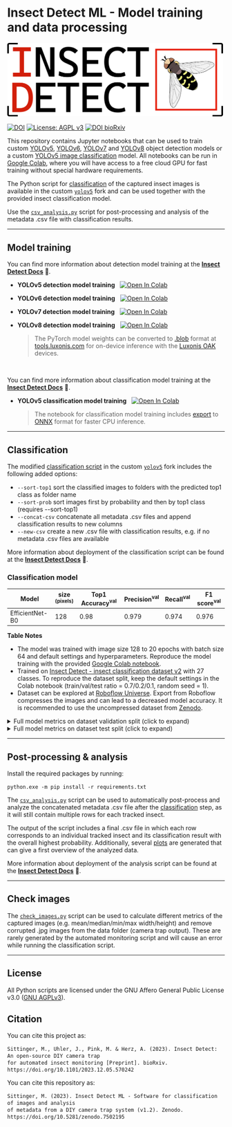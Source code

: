 # Insect Detect ML - Model training and data processing

<img src="https://raw.githubusercontent.com/maxsitt/insect-detect-docs/main/docs/assets/logo.png" width="500">

[![DOI](https://zenodo.org/badge/580963598.svg)](https://zenodo.org/badge/latestdoi/580963598)
[![License: AGPL v3](https://img.shields.io/badge/License-AGPL_v3-blue.svg)](https://choosealicense.com/licenses/agpl-3.0/)
[![DOI bioRxiv](https://img.shields.io/badge/bioRxiv-10.1101%2F2023.12.05.570242-B31B1B)](https://doi.org/10.1101/2023.12.05.570242)

This repository contains Jupyter notebooks that can be used to train custom
[YOLOv5](https://github.com/ultralytics/yolov5), [YOLOv6](https://github.com/meituan/YOLOv6),
[YOLOv7](https://github.com/WongKinYiu/yolov7) and [YOLOv8](https://github.com/ultralytics/ultralytics)
object detection models or a custom [YOLOv5 image classification](https://github.com/ultralytics/yolov5#classification)
model. All notebooks can be run in [Google Colab](https://colab.research.google.com/),
where you will have access to a free cloud GPU for fast training without special hardware requirements.

The Python script for [classification](https://github.com/maxsitt/yolov5/blob/master/classify/predict.py)
of the captured insect images is available in the custom [`yolov5`](https://github.com/maxsitt/yolov5)
fork and can be used together with the provided insect classification model.

Use the [`csv_analysis.py`](https://github.com/maxsitt/insect-detect-ml/blob/main/csv_analysis.py)
script for post-processing and analysis of the metadata .csv file with classification results.

---

## Model training

You can find more information about detection model training
at the [**Insect Detect Docs**](https://maxsitt.github.io/insect-detect-docs/modeltraining/train_detection/) 📑.

- **YOLOv5 detection model training** &nbsp;
  [![Open In Colab](https://colab.research.google.com/assets/colab-badge.svg)](https://colab.research.google.com/github/maxsitt/insect-detect-ml/blob/main/notebooks/YOLOv5_detection_training.ipynb)
- **YOLOv6 detection model training** &nbsp;
  [![Open In Colab](https://colab.research.google.com/assets/colab-badge.svg)](https://colab.research.google.com/github/maxsitt/insect-detect-ml/blob/main/notebooks/YOLOv6_detection_training.ipynb)
- **YOLOv7 detection model training** &nbsp;
  [![Open In Colab](https://colab.research.google.com/assets/colab-badge.svg)](https://colab.research.google.com/github/maxsitt/insect-detect-ml/blob/main/notebooks/YOLOv7_detection_training.ipynb)
- **YOLOv8 detection model training** &nbsp;
  [![Open In Colab](https://colab.research.google.com/assets/colab-badge.svg)](https://colab.research.google.com/github/maxsitt/insect-detect-ml/blob/main/notebooks/YOLOv8_detection_training.ipynb)

  > The PyTorch model weights can be converted to [.blob](https://docs.luxonis.com/en/latest/pages/model_conversion/)
    format at [tools.luxonis.com](https://tools.luxonis.com/) for on-device inference
    with the [Luxonis OAK](https://docs.luxonis.com/projects/hardware/en/latest/) devices.

&nbsp;

You can find more information about classification model training
at the [**Insect Detect Docs**](https://maxsitt.github.io/insect-detect-docs/modeltraining/train_classification/) 📑.

- **YOLOv5 classification model training** &nbsp;
  [![Open In Colab](https://colab.research.google.com/assets/colab-badge.svg)](https://colab.research.google.com/github/maxsitt/insect-detect-ml/blob/main/notebooks/YOLOv5_classification_training.ipynb)

  > The notebook for classification model training includes [export](https://github.com/ultralytics/yolov5/issues/251)
    to [ONNX](https://onnx.ai/) format for faster CPU inference.

---

## Classification

The modified [classification script](https://github.com/maxsitt/yolov5/blob/master/classify/predict.py)
in the custom [`yolov5`](https://github.com/maxsitt/yolov5) fork includes the following added options:

- `--sort-top1` sort the classified images to folders with the predicted top1 class as folder name
- `--sort-prob` sort images first by probability and then by top1 class (requires --sort-top1)
- `--concat-csv` concatenate all metadata .csv files and append classification results to new columns
- `--new-csv` create a new .csv file with classification results, e.g. if no metadata .csv files are available

More information about deployment of the classification script can be found at the
[**Insect Detect Docs**](https://maxsitt.github.io/insect-detect-docs/deployment/classification/) 📑.

### Classification model

| Model           | size<br><sup>(pixels) | Top1 Accuracy<sup>val<br> | Precision<sup>val<br> | Recall<sup>val<br> | F1 score<sup>val<br> |
| --------------- | --------------------- | ------------------------- | --------------------- | ------------------ | -------------------- |
| EfficientNet-B0 | 128                   | 0.98                      | 0.979                 | 0.974              | 0.976                |

**Table Notes**

- The model was trained with image size 128 to 20 epochs with batch size 64 and default
  settings and hyperparameters. Reproduce the model training with the provided
  [Google Colab notebook](https://colab.research.google.com/github/maxsitt/insect-detect-ml/blob/main/notebooks/YOLOv5_classification_training.ipynb).
- Trained on [Insect Detect - insect classification dataset v2](https://doi.org/10.5281/zenodo.8325383)
  with 27 classes. To reproduce the dataset split, keep the default settings in the Colab notebook
  (train/val/test ratio = 0.7/0.2/0.1, random seed = 1).
- Dataset can be explored at [Roboflow Universe](https://universe.roboflow.com/maximilian-sittinger/insect_detect_classification_v2).
  Export from Roboflow compresses the images and can lead to a decreased model accuracy.
  It is recommended to use the uncompressed dataset from [Zenodo](https://doi.org/10.5281/zenodo.8325383).

<details>
  <summary>Full model metrics on dataset validation split (click to expand)</summary>

| Class        | Images | Top1 Accuracy<sup>val<br> | Precision<sup>val<br> | Recall<sup>val<br> | F1 score<sup>val<br> |
| ------------ | ------ | ------------------------- | --------------------- | ------------------ | -------------------- |
| all          | 4189   | 0.98                      | 0.979                 | 0.974              | 0.976                |
| ant          | 219    | 0.995                     | 0.995                 | 0.995              | 0.995                |
| bee          | 212    | 0.967                     | 0.958                 | 0.967              | 0.962                |
| bee_apis     | 58     | 1.0                       | 0.967                 | 1.0                | 0.983                |
| bee_bombus   | 252    | 1.0                       | 0.996                 | 1.0                | 0.998                |
| beetle       | 104    | 0.933                     | 0.942                 | 0.933              | 0.937                |
| beetle_cocci | 155    | 1.0                       | 1.0                   | 1.0                | 1.0                  |
| beetle_oedem | 39     | 0.897                     | 0.972                 | 0.897              | 0.933                |
| bug          | 78     | 0.949                     | 0.961                 | 0.949              | 0.955                |
| bug_grapho   | 37     | 1.0                       | 1.0                   | 1.0                | 1.0                  |
| fly          | 343    | 0.983                     | 0.939                 | 0.983              | 0.96                 |
| fly_empi     | 35     | 1.0                       | 0.972                 | 1.0                | 0.986                |
| fly_sarco    | 63     | 0.841                     | 0.964                 | 0.841              | 0.898                |
| fly_small    | 332    | 0.97                      | 0.982                 | 0.97               | 0.976                |
| hfly_episyr  | 503    | 0.996                     | 0.996                 | 0.996              | 0.996                |
| hfly_eristal | 390    | 1.0                       | 1.0                   | 1.0                | 1.0                  |
| hfly_eupeo   | 271    | 0.989                     | 0.993                 | 0.989              | 0.991                |
| hfly_myathr  | 118    | 0.992                     | 1.0                   | 0.992              | 0.996                |
| hfly_sphaero | 74     | 1.0                       | 0.987                 | 1.0                | 0.993                |
| hfly_syrphus | 97     | 1.0                       | 0.99                  | 1.0                | 0.995                |
| lepi         | 45     | 0.978                     | 0.978                 | 0.978              | 0.978                |
| none_bg      | 170    | 0.988                     | 0.982                 | 0.988              | 0.985                |
| none_bird    | 13     | 1.0                       | 1.0                   | 1.0                | 1.0                  |
| none_dirt    | 167    | 0.982                     | 0.976                 | 0.982              | 0.979                |
| none_shadow  | 129    | 0.969                     | 0.984                 | 0.969              | 0.977                |
| other        | 158    | 0.88                      | 0.903                 | 0.88               | 0.891                |
| scorpionfly  | 24     | 1.0                       | 1.0                   | 1.0                | 1.0                  |
| wasp         | 103    | 0.99                      | 1.0                   | 0.99               | 0.995                |

<img src="https://raw.githubusercontent.com/maxsitt/insect-detect-docs/main/docs/assets/images/efficientnet-b0_confusion_matrix_val.png" width="800">

</details>

<details>
  <summary>Full model metrics on dataset test split (click to expand)</summary>

| Class        | Images | Top1 Accuracy<sup>test<br> | Precision<sup>test<br> | Recall<sup>test<br> | F1 score<sup>test<br> |
| ------------ | ------ | -------------------------- | ---------------------- | ------------------- | --------------------- |
| all          | 2125   | 0.972                      | 0.971                  | 0.967               | 0.969                 |
| ant          | 111    | 1.0                        | 0.991                  | 1.0                 | 0.996                 |
| bee          | 107    | 0.963                      | 0.972                  | 0.963               | 0.967                 |
| bee_apis     | 31     | 1.0                        | 0.969                  | 1.0                 | 0.984                 |
| bee_bombus   | 127    | 1.0                        | 0.992                  | 1.0                 | 0.996                 |
| beetle       | 52     | 0.885                      | 0.92                   | 0.885               | 0.902                 |
| beetle_cocci | 78     | 0.987                      | 1.0                    | 0.987               | 0.994                 |
| beetle_oedem | 21     | 0.905                      | 0.905                  | 0.905               | 0.905                 |
| bug          | 39     | 0.846                      | 1.0                    | 0.846               | 0.917                 |
| bug_grapho   | 19     | 1.0                        | 1.0                    | 1.0                 | 1.0                   |
| fly          | 173    | 0.971                      | 0.944                  | 0.971               | 0.957                 |
| fly_empi     | 19     | 1.0                        | 1.0                    | 1.0                 | 1.0                   |
| fly_sarco    | 33     | 0.909                      | 0.938                  | 0.909               | 0.923                 |
| fly_small    | 167    | 0.958                      | 0.952                  | 0.958               | 0.955                 |
| hfly_episyr  | 253    | 0.996                      | 0.996                  | 0.996               | 0.996                 |
| hfly_eristal | 197    | 0.99                       | 0.995                  | 0.99                | 0.992                 |
| hfly_eupeo   | 137    | 0.985                      | 0.993                  | 0.985               | 0.989                 |
| hfly_myathr  | 60     | 1.0                        | 1.0                    | 1.0                 | 1.0                   |
| hfly_sphaero | 39     | 0.974                      | 1.0                    | 0.974               | 0.987                 |
| hfly_syrphus | 50     | 0.98                       | 1.0                    | 0.98                | 0.99                  |
| lepi         | 24     | 1.0                        | 0.96                   | 1.0                 | 0.98                  |
| none_bg      | 86     | 0.988                      | 0.966                  | 0.988               | 0.977                 |
| none_bird    | 8      | 1.0                        | 1.0                    | 1.0                 | 1.0                   |
| none_dirt    | 85     | 0.976                      | 0.902                  | 0.976               | 0.938                 |
| none_shadow  | 66     | 0.924                      | 0.953                  | 0.924               | 0.938                 |
| other        | 79     | 0.861                      | 0.883                  | 0.861               | 0.872                 |
| scorpionfly  | 12     | 1.0                        | 1.0                    | 1.0                 | 1.0                   |
| wasp         | 52     | 1.0                        | 1.0                    | 1.0                 | 1.0                   |

</details>

---

## Post-processing & analysis

Install the required packages by running:

```
python.exe -m pip install -r requirements.txt
```

The [`csv_analysis.py`](https://github.com/maxsitt/insect-detect-ml/blob/main/csv_analysis.py)
script can be used to automatically post-process and analyze the concatenated metadata .csv
file after the [classification](https://maxsitt.github.io/insect-detect-docs/deployment/classification/)
step, as it will still contain multiple rows for each tracked insect.

The output of the script includes a final .csv file in which each row corresponds to
an individual tracked insect and its classification result with the overall highest
probability. Additionally, several
[plots](https://maxsitt.github.io/insect-detect-docs/deployment/analysis/#overview-plots)
are generated that can give a first overview of the analyzed data.

More information about deployment of the analysis script can be found at the
[**Insect Detect Docs**](https://maxsitt.github.io/insect-detect-docs/deployment/analysis/) 📑.

---

## Check images

The [`check_images.py`](https://github.com/maxsitt/insect-detect-ml/blob/main/check_images.py)
script can be used to calculate different metrics of the captured images
(e.g. mean/median/min/max width/height) and remove corrupted .jpg images
from the data folder (camera trap output). These are rarely generated by
the automated monitoring script and will cause an error while running the
classification script.

---

## License

All Python scripts are licensed under the GNU Affero General Public License v3.0
([GNU AGPLv3](https://choosealicense.com/licenses/agpl-3.0/)).

## Citation

You can cite this project as:

```
Sittinger, M., Uhler, J., Pink, M. & Herz, A. (2023). Insect Detect: An open-source DIY camera trap
for automated insect monitoring [Preprint]. bioRxiv. https://doi.org/10.1101/2023.12.05.570242
```

You can cite this repository as:

```
Sittinger, M. (2023). Insect Detect ML - Software for classification of images and analysis
of metadata from a DIY camera trap system (v1.2). Zenodo. https://doi.org/10.5281/zenodo.7502195
```

